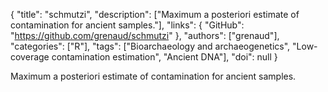 {
  "title": "schmutzi",
  "description": ["Maximum a posteriori estimate of contamination for ancient samples."],
  "links": {
    "GitHub": "https://github.com/grenaud/schmutzi"
  },
  "authors": ["grenaud"],
  "categories": ["R"],
  "tags": ["Bioarchaeology and archaeogenetics", "Low-coverage contamination estimation", "Ancient DNA"],
  "doi": null
}

<!-- Generated by csv2md.R – do not edit by hand -->

Maximum a posteriori estimate of contamination for ancient samples.